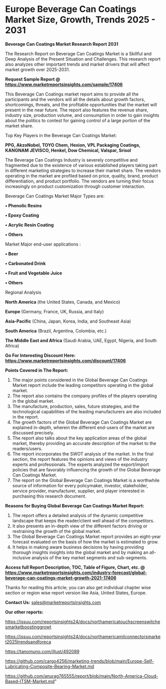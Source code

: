 # Europe Beverage Can Coatings Market Size, Growth, Trends 2025 - 2031

<strong>Beverage Can Coatings Market Research Report 2031</strong>

The Research Report on Beverage Can Coatings Market is a Skillful and Deep Analysis of the Present Situation and Challenges. This research report also analyzes other important trends and market drivers that will affect market growth over 2025-2031.

<strong>Request Sample Report @ <a href=https://www.marketreportsinsights.com/sample/17406>https://www.marketreportsinsights.com/sample/17406</a></strong>

This Beverage Can Coatings market report aims to provide all the participants and the vendors will all the details about growth factors, shortcomings, threats, and the profitable opportunities that the market will present in the near future. The report also features the revenue share, industry size, production volume, and consumption in order to gain insights about the politics to contest for gaining control of a large portion of the market share.

Top Key Players in the Beverage Can Coatings Market:

<strong>PPG, AkzoNobel, TOYO Chem, Hexion, VPL Packaging Coatings, KANGNAM JEVISCO, Henkel, Dow Chemical, Valspar, Srisol</strong>

The Beverage Can Coatings Industry is severely competitive and fragmented due to the existence of various established players taking part in different marketing strategies to increase their market share. The vendors operating in the market are profiled based on price, quality, brand, product differentiation, and product portfolio. The vendors are turning their focus increasingly on product customization through customer interaction.

Beverage Can Coatings Market Major Types are:

<strong>• Phenolic Resins

• Epoxy Coating

• Acrylic Resin Coating

• Others</strong>

Market Major end-user applications :

<strong>• Beer

• Carbonated Drink

• Fruit and Vegetable Juice

• Others</strong>

Regional Analysis

</u><strong><b>North America</b></strong> (the United States, Canada, and Mexico)

<strong><b>Europe </b></strong>(Germany, France, UK, Russia, and Italy)

<strong><b>Asia-Pacific</b></strong> (China, Japan, Korea, India, and Southeast Asia)

<strong><b>South America</b></strong> (Brazil, Argentina, Colombia, etc.)

<strong><b>The Middle East and Africa</b></strong> (Saudi Arabia, UAE, Egypt, Nigeria, and South Africa)

<strong>Go For Interesting Discount Here: <a href=https://www.marketreportsinsights.com/discount/17406>https://www.marketreportsinsights.com/discount/17406</a></strong>

<strong>Points Covered in The Report:</strong>
<ol>
  <li>The major points considered in the Global Beverage Can Coatings Market report include the leading competitors operating in the global market.</li>
  <li>The report also contains the company profiles of the players operating in the global market.</li>
  <li>The manufacture, production, sales, future strategies, and the technological capabilities of the leading manufacturers are also included in the report.</li>
  <li>The growth factors of the Global Beverage Can Coatings Market are explained in-depth, wherein the different end-users of the market are discussed precisely.</li>
  <li>The report also talks about the key application areas of the global market, thereby providing an accurate description of the market to the readers/users.</li>
  <li>The report incorporates the SWOT analysis of the market. In the final section, the report features the opinions and views of the industry experts and professionals. The experts analyzed the export/import policies that are favorably influencing the growth of the Global Beverage Can Coatings Market.</li>
  <li>The report on the Global Beverage Can Coatings Market is a worthwhile source of information for every policymaker, investor, stakeholder, service provider, manufacturer, supplier, and player interested in purchasing this research document.</li>
</ol>
<strong>Reasons for Buying Global Beverage Can Coatings Market Report:</strong>

<ol>
  <li>The report offers a detailed analysis of the dynamic competitive landscape that keeps the reader/client well ahead of the competitors.</li>
  <li>It also presents an in-depth view of the different factors driving or restraining the growth of the global market.</li>
  <li>The Global Beverage Can Coatings Market report provides an eight-year forecast evaluated on the basis of how the market is estimated to grow.</li>
  <li>It helps in making aware business decisions by having providing thorough insights insights into the global market and by making an all-inclusive analysis of the key market segments and sub-segments.</li>
</ol>
<strong>Access full Report Description, TOC, Table of Figure, Chart, etc. @ <a href=https://www.marketreportsinsights.com/industry-forecast/global-beverage-can-coatings-market-growth-2021-17406>https://www.marketreportsinsights.com/industry-forecast/global-beverage-can-coatings-market-growth-2021-17406</a></strong>


Thanks for reading this article; you can also get individual chapter wise section or region wise report version like Asia, United States, Europe.

<strong>Contact Us:</strong>
sales@marketreportsinsights.com

<strong>Our other reports:</strong>

<a href=https://issuu.com/reportsinsights24/docs/northamericatouchscreenswitchesmarketboostinggrowt>https://issuu.com/reportsinsights24/docs/northamericatouchscreenswitchesmarketboostinggrowt</a>

<a href=https://issuu.com/reportsinsights24/docs/northamericamilconnectorsmarket2025trendsandforeca>https://issuu.com/reportsinsights24/docs/northamericamilconnectorsmarket2025trendsandforeca</a>

<a href=https://tanomuno.com/illust/492089>https://tanomuno.com/illust/492089</a>

<a href=https://github.com/cargo4256/marketing-trends/blob/main/Europe-Self-Lubricating-Composite-Bearing-Market.md>https://github.com/cargo4256/marketing-trends/blob/main/Europe-Self-Lubricating-Composite-Bearing-Market.md</a>

<a href=https://github.com/anurag765555/report/blob/main/North-America-Cloud-Based-ITSM-Market.md>https://github.com/anurag765555/report/blob/main/North-America-Cloud-Based-ITSM-Market.md</a>"
